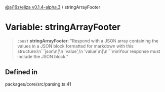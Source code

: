 [@ai16z/eliza v0.1.4-alpha.3](../index.md) / stringArrayFooter

# Variable: stringArrayFooter

> `const` **stringArrayFooter**: "Respond with a JSON array containing the values in a JSON block formatted for markdown with this structure:\n\`\`\`json\n\[\n  'value',\n  'value'\n\]\n\`\`\`\n\nYour response must include the JSON block."

## Defined in

packages/core/src/parsing.ts:41
